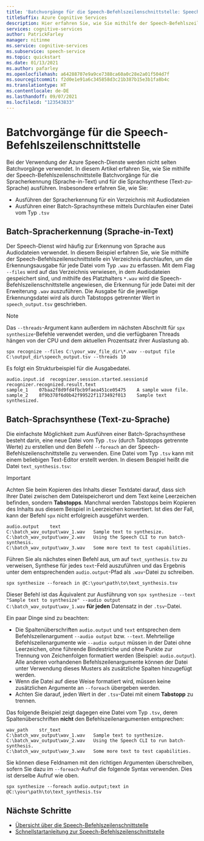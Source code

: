 ```yaml
---
title: 'Batchvorgänge für die Speech-Befehlszeilenschnittstelle: Speech-Dienst'
titleSuffix: Azure Cognitive Services
description: Hier erfahren Sie, wie Sie mithilfe der Speech-Befehlszeilenschnittstelle Batchvorgänge für die Spracherkennung (Sprache-in-Text) und für die Sprachsynthese (Text-zu-Sprache) ausführen.
services: cognitive-services
author: PatrickFarley
manager: nitinme
ms.service: cognitive-services
ms.subservice: speech-service
ms.topic: quickstart
ms.date: 01/13/2021
ms.author: pafarley
ms.openlocfilehash: a64288707e9a9ce7388ca60a0c28e2a01f504d7f
ms.sourcegitcommit: f2d0e1e91a6c345858d3c21b387b15e3b1fa8b4c
ms.translationtype: HT
ms.contentlocale: de-DE
ms.lasthandoff: 09/07/2021
ms.locfileid: "123543833"
---
```

# <a name="speech-cli-batch-operations"></a>Batchvorgänge für die Speech-Befehlszeilenschnittstelle

Bei der Verwendung der Azure Speech-Dienste werden nicht selten Batchvorgänge verwendet. In diesem Artikel erfahren Sie, wie Sie mithilfe der Speech-Befehlszeilenschnittstelle Batchvorgänge für die Spracherkennung (Sprache-in-Text) und für die Sprachsynthese (Text-zu-Sprache) ausführen. Insbesondere erfahren Sie, wie Sie:

* Ausführen der Spracherkennung für ein Verzeichnis mit Audiodateien
* Ausführen einer Batch-Sprachsynthese mittels Durchlaufen einer Datei vom Typ `.tsv`

## <a name="batch-speech-to-text-speech-recognition"></a>Batch-Spracherkennung (Sprache-in-Text)

Der Speech-Dienst wird häufig zur Erkennung von Sprache aus Audiodateien verwendet. In diesem Beispiel erfahren Sie, wie Sie mithilfe der Speech-Befehlszeilenschnittstelle ein Verzeichnis durchlaufen, um die Erkennungsausgabe für jede Datei vom Typ `.wav` zu erfassen. Mit dem Flag `--files` wird auf das Verzeichnis verwiesen, in dem Audiodateien gespeichert sind, und mithilfe des Platzhalters `*.wav` wird die Speech-Befehlszeilenschnittstelle angewiesen, die Erkennung für jede Datei mit der Erweiterung `.wav` auszuführen. Die Ausgabe für die jeweilige Erkennungsdatei wird als durch Tabstopps getrennter Wert in `speech_output.tsv` geschrieben.

> [!NOTE]
> Das `--threads`-Argument kann außerdem im nächsten Abschnitt für `spx synthesize`-Befehle verwendet werden, und die verfügbaren Threads hängen von der CPU und dem aktuellen Prozentsatz ihrer Auslastung ab.

```console
spx recognize --files C:\your_wav_file_dir\*.wav --output file C:\output_dir\speech_output.tsv --threads 10
```

Es folgt ein Strukturbeispiel für die Ausgabedatei.

```output
audio.input.id  recognizer.session.started.sessionid    recognizer.recognized.result.text
sample_1    07baa2f8d9fd4fbcb9faea451ce05475    A sample wave file.
sample_2    8f9b378f6d0b42f99522f1173492f013    Sample text synthesized.
```

## <a name="batch-text-to-speech-speech-synthesis"></a>Batch-Sprachsynthese (Text-zu-Sprache)

Die einfachste Möglichkeit zum Ausführen einer Batch-Sprachsynthese besteht darin, eine neue Datei vom Typ `.tsv` (durch Tabstopps getrennte Werte) zu erstellen und den Befehl `--foreach` an der Speech-Befehlszeilenschnittstelle zu verwenden. Eine Datei vom Typ `.tsv` kann mit einem beliebigen Text-Editor erstellt werden. In diesem Beispiel heißt die Datei `text_synthesis.tsv`:

>[!IMPORTANT]
> Achten Sie beim Kopieren des Inhalts dieser Textdatei darauf, dass sich Ihrer Datei zwischen dem Dateispeicherort und dem Text keine Leerzeichen befinden, sondern **Tabstopps**. Manchmal werden Tabstopps beim Kopieren des Inhalts aus diesem Beispiel in Leerzeichen konvertiert. Ist dies der Fall, kann der Befehl `spx` nicht erfolgreich ausgeführt werden.

```Input
audio.output    text
C:\batch_wav_output\wav_1.wav   Sample text to synthesize.
C:\batch_wav_output\wav_2.wav   Using the Speech CLI to run batch-synthesis.
C:\batch_wav_output\wav_3.wav   Some more text to test capabilities.
```

Führen Sie als nächstes einen Befehl aus, um auf `text_synthesis.tsv` zu verweisen, Synthese für jedes `text`-Feld auszuführen und das Ergebnis unter dem entsprechenden `audio.output`-Pfad als `.wav`-Datei zu schreiben.

```console
spx synthesize --foreach in @C:\your\path\to\text_synthesis.tsv
```

Dieser Befehl ist das Äquivalent zur Ausführung von `spx synthesize --text "Sample text to synthesize" --audio output C:\batch_wav_output\wav_1.wav` **für jeden** Datensatz in der `.tsv`-Datei.

Ein paar Dinge sind zu beachten:

* Die Spaltenüberschriften `audio.output` und `text` entsprechen dem Befehlszeilenargument `--audio output` bzw. `--text`. Mehrteilige Befehlszeilenargumente wie `--audio output` müssen in der Datei ohne Leerzeichen, ohne führende Bindestriche und ohne Punkte zur Trennung von Zeichenfolgen formatiert werden (Beispiel: `audio.output`). Alle anderen vorhandenen Befehlszeilenargumente können der Datei unter Verwendung dieses Musters als zusätzliche Spalten hinzugefügt werden.
* Wenn die Datei auf diese Weise formatiert wird, müssen keine zusätzlichen Argumente an `--foreach` übergeben werden.
* Achten Sie darauf, jeden Wert in der `.tsv`-Datei mit einem **Tabstopp** zu trennen.

Das folgende Beispiel zeigt dagegen eine Datei vom Typ `.tsv`, deren Spaltenüberschriften **nicht** den Befehlszeilenargumenten entsprechen:

```Input
wav_path    str_text
C:\batch_wav_output\wav_1.wav   Sample text to synthesize.
C:\batch_wav_output\wav_2.wav   Using the Speech CLI to run batch-synthesis.
C:\batch_wav_output\wav_3.wav   Some more text to test capabilities.
```

Sie können diese Feldnamen mit den richtigen Argumenten überschreiben, sofern Sie dazu im `--foreach`-Aufruf die folgende Syntax verwenden. Dies ist derselbe Aufruf wie oben.

```console
spx synthesize --foreach audio.output;text in @C:\your\path\to\text_synthesis.tsv
```

## <a name="next-steps"></a>Nächste Schritte

* [Übersicht über die Speech-Befehlszeilenschnittstelle](./spx-overview.md)
* [Schnellstartanleitung zur Speech-Befehlszeilenschnittstelle](./spx-basics.md)
